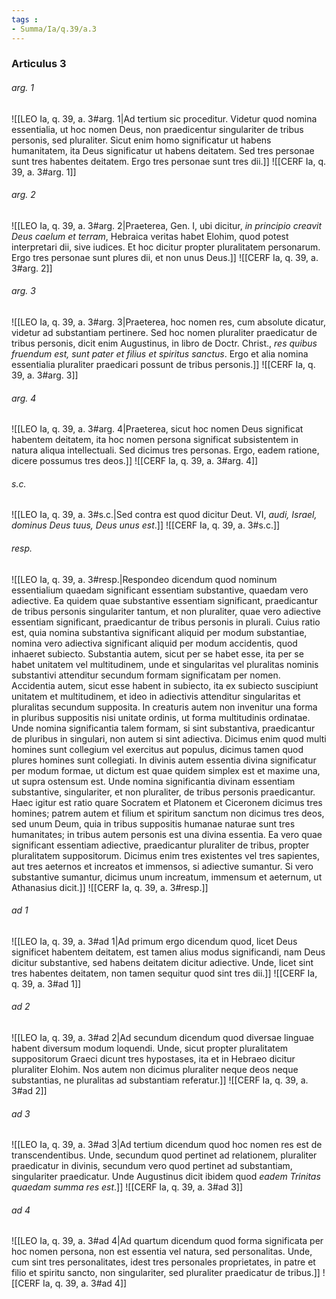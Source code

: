 ```yaml
---
tags : 
- Summa/Ia/q.39/a.3
---
```


### Articulus 3

###### arg. 1
![[LEO Ia, q. 39, a. 3#arg. 1|Ad tertium sic proceditur. Videtur quod nomina essentialia, ut hoc nomen Deus, non praedicentur singulariter de tribus personis, sed pluraliter. Sicut enim homo significatur ut habens humanitatem, ita Deus significatur ut habens deitatem. Sed tres personae sunt tres habentes deitatem. Ergo tres personae sunt tres dii.]]
![[CERF Ia, q. 39, a. 3#arg. 1]]

###### arg. 2
![[LEO Ia, q. 39, a. 3#arg. 2|Praeterea, Gen. I, ubi dicitur, *in principio creavit Deus caelum et terram*, Hebraica veritas habet Elohim, quod potest interpretari dii, sive iudices. Et hoc dicitur propter pluralitatem personarum. Ergo tres personae sunt plures dii, et non unus Deus.]]
![[CERF Ia, q. 39, a. 3#arg. 2]]

###### arg. 3
![[LEO Ia, q. 39, a. 3#arg. 3|Praeterea, hoc nomen res, cum absolute dicatur, videtur ad substantiam pertinere. Sed hoc nomen pluraliter praedicatur de tribus personis, dicit enim Augustinus, in libro de Doctr. Christ., *res quibus fruendum est, sunt pater et filius et spiritus sanctus*. Ergo et alia nomina essentialia pluraliter praedicari possunt de tribus personis.]]
![[CERF Ia, q. 39, a. 3#arg. 3]]

###### arg. 4
![[LEO Ia, q. 39, a. 3#arg. 4|Praeterea, sicut hoc nomen Deus significat habentem deitatem, ita hoc nomen persona significat subsistentem in natura aliqua intellectuali. Sed dicimus tres personas. Ergo, eadem ratione, dicere possumus tres deos.]]
![[CERF Ia, q. 39, a. 3#arg. 4]]

###### s.c.
![[LEO Ia, q. 39, a. 3#s.c.|Sed contra est quod dicitur Deut. VI, *audi, Israel, dominus Deus tuus, Deus unus est*.]]
![[CERF Ia, q. 39, a. 3#s.c.]]

###### resp.
![[LEO Ia, q. 39, a. 3#resp.|Respondeo dicendum quod nominum essentialium quaedam significant essentiam substantive, quaedam vero adiective. Ea quidem quae substantive essentiam significant, praedicantur de tribus personis singulariter tantum, et non pluraliter, quae vero adiective essentiam significant, praedicantur de tribus personis in plurali. Cuius ratio est, quia nomina substantiva significant aliquid per modum substantiae, nomina vero adiectiva significant aliquid per modum accidentis, quod inhaeret subiecto. Substantia autem, sicut per se habet esse, ita per se habet unitatem vel multitudinem, unde et singularitas vel pluralitas nominis substantivi attenditur secundum formam significatam per nomen. Accidentia autem, sicut esse habent in subiecto, ita ex subiecto suscipiunt unitatem et multitudinem, et ideo in adiectivis attenditur singularitas et pluralitas secundum supposita. In creaturis autem non invenitur una forma in pluribus suppositis nisi unitate ordinis, ut forma multitudinis ordinatae. Unde nomina significantia talem formam, si sint substantiva, praedicantur de pluribus in singulari, non autem si sint adiectiva. Dicimus enim quod multi homines sunt collegium vel exercitus aut populus, dicimus tamen quod plures homines sunt collegiati. In divinis autem essentia divina significatur per modum formae, ut dictum est quae quidem simplex est et maxime una, ut supra ostensum est. Unde nomina significantia divinam essentiam substantive, singulariter, et non pluraliter, de tribus personis praedicantur. Haec igitur est ratio quare Socratem et Platonem et Ciceronem dicimus tres homines; patrem autem et filium et spiritum sanctum non dicimus tres deos, sed unum Deum, quia in tribus suppositis humanae naturae sunt tres humanitates; in tribus autem personis est una divina essentia. Ea vero quae significant essentiam adiective, praedicantur pluraliter de tribus, propter pluralitatem suppositorum. Dicimus enim tres existentes vel tres sapientes, aut tres aeternos et increatos et immensos, si adiective sumantur. Si vero substantive sumantur, dicimus unum increatum, immensum et aeternum, ut Athanasius dicit.]]
![[CERF Ia, q. 39, a. 3#resp.]]

###### ad 1
![[LEO Ia, q. 39, a. 3#ad 1|Ad primum ergo dicendum quod, licet Deus significet habentem deitatem, est tamen alius modus significandi, nam Deus dicitur substantive, sed habens deitatem dicitur adiective. Unde, licet sint tres habentes deitatem, non tamen sequitur quod sint tres dii.]]
![[CERF Ia, q. 39, a. 3#ad 1]]

###### ad 2
![[LEO Ia, q. 39, a. 3#ad 2|Ad secundum dicendum quod diversae linguae habent diversum modum loquendi. Unde, sicut propter pluralitatem suppositorum Graeci dicunt tres hypostases, ita et in Hebraeo dicitur pluraliter Elohim. Nos autem non dicimus pluraliter neque deos neque substantias, ne pluralitas ad substantiam referatur.]]
![[CERF Ia, q. 39, a. 3#ad 2]]

###### ad 3
![[LEO Ia, q. 39, a. 3#ad 3|Ad tertium dicendum quod hoc nomen res est de transcendentibus. Unde, secundum quod pertinet ad relationem, pluraliter praedicatur in divinis, secundum vero quod pertinet ad substantiam, singulariter praedicatur. Unde Augustinus dicit ibidem quod *eadem Trinitas quaedam summa res est*.]]
![[CERF Ia, q. 39, a. 3#ad 3]]

###### ad 4
![[LEO Ia, q. 39, a. 3#ad 4|Ad quartum dicendum quod forma significata per hoc nomen persona, non est essentia vel natura, sed personalitas. Unde, cum sint tres personalitates, idest tres personales proprietates, in patre et filio et spiritu sancto, non singulariter, sed pluraliter praedicatur de tribus.]]
![[CERF Ia, q. 39, a. 3#ad 4]]

